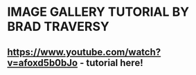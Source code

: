 # IMAGE GALLERY TUTORIAL BY BRAD TRAVERSY

## https://www.youtube.com/watch?v=afoxd5b0bJo - tutorial here!